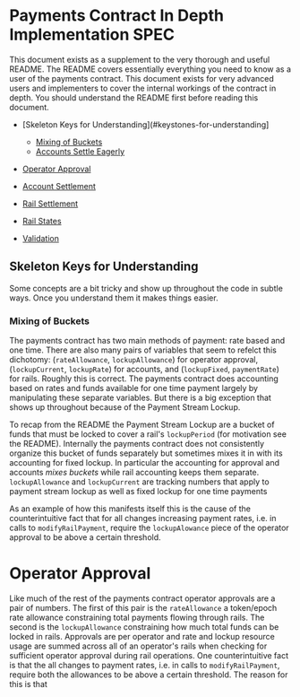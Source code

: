 # Payments Contract In Depth Implementation SPEC 

This document exists as a supplement to the very thorough and useful README. The README covers essentially everything you need to know as a user of the payments contract. This document exists for very advanced users and implementers to cover the internal workings of the contract in depth. You should understand the README first before reading this document.

- [Skeleton Keys for Understanding](#keystones-for-understanding]
	- [Mixing of Buckets](#mixing-of-buckets)
	- [Accounts Settle Eagerly](#accounts-settle-eagerly)

- [Operator Approval](#operator-approval)
- [Account Settlement](#account-settlement)
- [Rail Settlement](#rail-settlement)
- [Rail States](#rail-states)
- [Validation](#validation)


## Skeleton Keys for Understanding 

Some concepts are a bit tricky and show up throughout the code in subtle ways. Once you understand them it makes things easier.

### Mixing of Buckets

The payments contract has two main methods of payment: rate based and one time. There are also many pairs of variables that seem to refelct this dichotomy: (`rateAllowance`, `lockupAllowance`) for operator approval, (`lockupCurrent`, `lockupRate`) for accounts, and (`lockupFixed`, `paymentRate`) for rails. Roughly this is correct. The payments contract does accounting based on rates and funds available for one time payment largely by manipulating these separate variables. But there is a big exception that shows up throughout because of the Payment Stream Lockup. 

To recap from the README the Payment Stream Lockup are a bucket of funds that must be locked to cover a rail's `lockupPeriod` (for motivation see the README). Internally the payments contract does not consistently organize this bucket of funds separately but sometimes mixes it in with its accounting for fixed lockup. In particular the accounting for approval and accounts *mixes buckets* while rail accounting keeps them separate. `lockupAllowance` and `lockupCurrent` are tracking numbers that apply to payment stream lockup as well as fixed lockup for one time payments

As an example of how this manifests itself this is the cause of the counterintuitive fact that for all changes increasing payment rates, i.e. in calls to `modifyRailPayment`, require the `lockupAlowance` piece of the operator approval to be above a certain threshold. 

# Operator Approval

Like much of the rest of the payments contract operator approvals are a pair of numbers. The first of this pair is the `rateAllowance` a token/epoch rate allowance constraining total payments flowing through rails. The second is the `lockupAllowance` constraining how much total funds can be locked in rails. Approvals are per operator and rate and lockup resource usage are summed across all of an operator's rails when checking for sufficient operator approval during rail operations. One counterintuitive fact is that the all changes to payment rates, i.e. in calls to `modifyRailPayment`, require both the allowances to be above a certain threshold. The reason for this is that 


